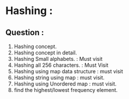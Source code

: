 # Hashing : 

## Question : 

1. Hashing concept.
2. Hashing concept in detail.
3. Hashing Small alphabets. : Must visit
4. Hashing all 256 characters. : Must Visit
5. Hashing using map data structure : must visit
6. Hashing string using map : must visit.
7. Hashing using Unordered map : must visit.
8. find the highest/lowest frequency element.
